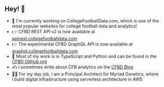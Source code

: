 ## Hey! 👋

- 🏈 I'm currently working on CollegeFootballData.com, which is one of the most popular websites for college football data and analytics!
- 👉 CFBD REST API v2 is now available at [apinext.collegefootballdata.com](https://apinext.collegefootballdata.com)
- 👉 The experimental CFBD GraphQL API is now available at [graphql.collegefootballdata.com](https://graphql.collegefootballdata.com)
- 🧰 Most of my work is in TypeScript and Python and can be found in the [CFBD GitHub org](https://github.com/CFBD)
- ✍ I sometimes write about CFB analytics on the [CFBD Blog](https://blog.collegefootballdata.com/)
- 👨‍🔬 For my day job, I am a Principal Architect  for Myriad Genetics, where I build digital infrastructure using serverless architecture in AWS

<!--
**BlueSCar/BlueSCar** is a ✨ _special_ ✨ repository because its `README.md` (this file) appears on your GitHub profile.

Here are some ideas to get you started:

- 🔭 I’m currently working on ...
- 🌱 I’m currently learning ...
- 👯 I’m looking to collaborate on ...
- 🤔 I’m looking for help with ...
- 💬 Ask me about ...
- 📫 How to reach me: ...
- 😄 Pronouns: ...
- ⚡ Fun fact: ...
-->
